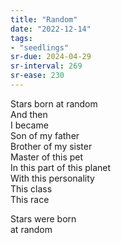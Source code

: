 ```yaml
---
title: "Random"
date: "2022-12-14"
tags:
- "seedlings"
sr-due: 2024-04-29
sr-interval: 269
sr-ease: 230
---
```


Stars born at random  
And then  
I became  
Son of my father  
Brother of my sister  
Master of this pet  
In this part of this planet  
With this personality  
This class  
This race  

Stars were born  
at random  